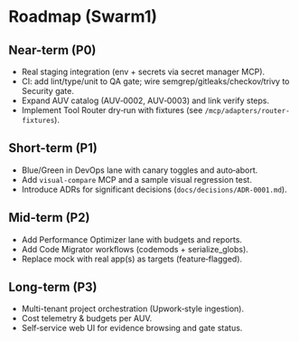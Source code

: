 # Roadmap (Swarm1)

## Near-term (P0)
- Real staging integration (env + secrets via secret manager MCP).
- CI: add lint/type/unit to QA gate; wire semgrep/gitleaks/checkov/trivy to Security gate.
- Expand AUV catalog (AUV‑0002, AUV‑0003) and link verify steps.
- Implement Tool Router dry‑run with fixtures (see `/mcp/adapters/router-fixtures`).

## Short-term (P1)
- Blue/Green in DevOps lane with canary toggles and auto‑abort.
- Add `visual-compare` MCP and a sample visual regression test.
- Introduce ADRs for significant decisions (`docs/decisions/ADR-0001.md`).

## Mid-term (P2)
- Add Performance Optimizer lane with budgets and reports.
- Add Code Migrator workflows (codemods + serialize_globs).
- Replace mock with real app(s) as targets (feature‑flagged).

## Long-term (P3)
- Multi-tenant project orchestration (Upwork‑style ingestion).
- Cost telemetry & budgets per AUV.
- Self‑service web UI for evidence browsing and gate status.
